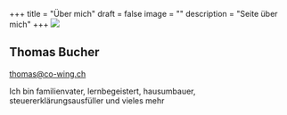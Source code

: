+++
title = "Über mich"
draft = false
image = ""
description = "Seite über mich"
+++
![](/img/default-author.png)

## Thomas Bucher

thomas@co-wing.ch

Ich bin familienvater, lernbegeistert, hausumbauer, steuererklärungsausfüller und vieles mehr